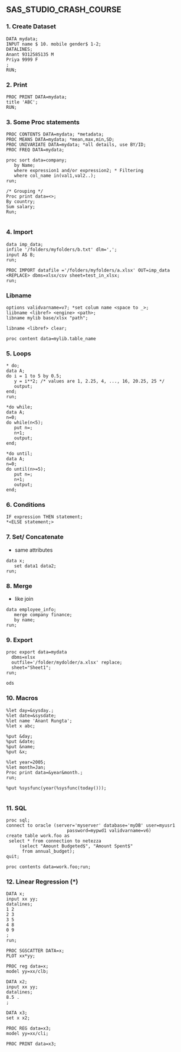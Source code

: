 ## SAS_STUDIO_CRASH_COURSE

### 1. Create Dataset

```.sas
DATA mydata;
INPUT name $ 10. mobile gender$ 1-2;
DATALINES;
Anant 9312585135 M
Priya 9999 F
; 
RUN;
```

### 2. Print

```.sas
PROC PRINT DATA=mydata;
title 'ABC';
RUN;
```

### 3. Some Proc statements

```.sas
PROC CONTENTS DATA=mydata; *metadata;
PROC MEANS DATA=mydata; *mean,max,min,SD;
PROC UNIVARIATE DATA=mydata; *all details, use BY/ID;
PROC FREQ DATA=mydata;

proc sort data=company;
   by Name;
   where expression1 and/or expression2; * Filtering
   where col_name in(val1,val2..);
run;

/* Grouping */
Proc print data=<>;
By country;
Sum salary;
Run;


```

### 4. Import

```.sas
data imp_data;
infile '/folders/myfolders/b.txt' dlm=',';
input A$ B;
run;

PROC IMPORT datafile ='/folders/myfolders/a.xlsx' OUT=imp_data <REPLACE> dbms=xlsx/csv sheet=test_in_xlsx;
run;
```

### Libname
```.sas
options validvarname=v7; *set colum name <space to _>;
liibname <libref> <engine> <path>;
libname mylib base/xlsx "path";

libname <libref> clear;

proc content data=mylib.table_name
```

### 5. Loops

```.sas
* do;
data A;
do i = 1 to 5 by 0.5;
   y = i**2; /* values are 1, 2.25, 4, ..., 16, 20.25, 25 */
   output;
end;
run;

*do while;
data A;
n=0;
do while(n<5);
   put n=;
   n+1;
   output;
end;

*do until;
data A;
n=0;
do until(n>=5);
   put n=;
   n+1;
   output;
end;
```

### 6. Conditions

```.sas
IF expression THEN statement;
*<ELSE statement;>
```

### 7. Set/ Concatenate 
- same attributes

```.sas
data x;
   set data1 data2;
run;
```

### 8. Merge
- like join 

```.sas
data employee_info;
   merge company finance;
   by name;
run;
```

### 9. Export

```.sas
proc export data=mydata
  dbms=xlsx
  outfile='/folder/mydolder/a.xlsx' replace;
  sheet="Sheet1";
run;

ods
```

### 10. Macros

```.sas
%let day=&sysday.;
%let date=&sysdate;
%let name 'Anant Rungta';
%let x abc;

%put &day;
%put &date;
%put &name;
%put &x;

%let year=2005;
%let month=Jan;
Proc print data=&year&month.;
run;

%put %sysfunc(year(%sysfunc(today()));


```

### 11. SQL

```.sas
proc sql;
connect to oracle (server='myserver' database='myDB' user=myusr1 
                       password=mypwd1 validvarname=v6)
create table work.foo as
 select * from connection to netezza
     (select "Amount Budgeted$", "Amount Spent$"
      from annual_budget);
quit;

proc contents data=work.foo;run;

```

### 12. Linear Regression (*)

```.sas
DATA x;
input xx yy;
datalines;
1 2
2 3
3 5
4 8
0 9
;
run;

PROC SGSCATTER DATA=x;
PLOT xx*yy;

PROC reg data=x;
model yy=xx/clb;

DATA x2;
input xx yy;
datalines;
8.5 .
;

DATA x3;
set x x2;

PROC REG data=x3;
model yy=xx/cli; 

PROC PRINT data=x3;

```

